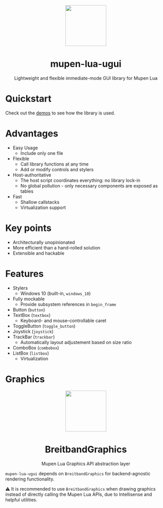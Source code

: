 <p align="center">
  <img width="128" align="center" src="https://github.com/Aurumaker72/mupen-lua-ugui/assets/48759429/cfc1beec-ba7e-4000-a845-a479ed80e780">
</p>


<h1 align="center">
  mupen-lua-ugui
</h1>
<p align="center">
  Lightweight and flexible immediate-mode GUI library for Mupen Lua
</p>

# Quickstart
Check out the [demos](https://github.com/Aurumaker72/mupen-lua-ugui/blob/main/demos.md) to see how the library is used.

# Advantages

- Easy Usage
  - Include only one file
- Flexible
  - Call library functions at any time
  - Add or modify controls and stylers
- Host-authoritative
  - The host script coordinates everything: no library lock-in
  - No global pollution - only necessary components are exposed as tables
- Fast
  - Shallow callstacks
  - Virtualization support
  
  
# Key points

- Architecturally unopinionated
- More efficient than a hand-rolled solution
- Extensible and hackable

# Features

- Stylers
  - Windows 10 (built-in, `windows_10`)
- Fully mockable
  - Provide subsystem references in `begin_frame`
- Button (`button`)
- TextBox (`textbox`)
  - Keyboard- and mouse-controllable caret
- ToggleButton (`toggle_button`)
- Joystick (`joystick`)
- TrackBar (`trackbar`)
  - Automatically layout adjustement based on size ratio 
- ComboBox (`combobox`)
- ListBox (`listbox`)
  - Virtualization

# Graphics

<p align="center">
    <img width="128" align="center" src="https://user-images.githubusercontent.com/48759429/211370337-f5ce87e7-75de-4339-8ebd-401585a5f9f3.png">
</p>
<h1 align="center">
  BreitbandGraphics
</h1>
<p align="center">
  Mupen Lua Graphics API abstraction layer
</p>

`mupen-lua-ugui` depends on `BreitbandGraphics` for backend-agnostic rendering functionality.

⚠️ It is recommended to use `BreitbandGraphics` when drawing graphics instead of directly calling the Mupen Lua APIs, due to Intellisense and helpful utilities. 

